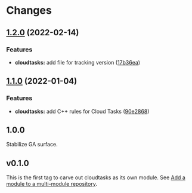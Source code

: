 # Changes

## [1.2.0](https://github.com/googleapis/google-cloud-go/compare/cloudtasks/v1.1.0...cloudtasks/v1.2.0) (2022-02-14)


### Features

* **cloudtasks:** add file for tracking version ([17b36ea](https://github.com/googleapis/google-cloud-go/commit/17b36ead42a96b1a01105122074e65164357519e))

## [1.1.0](https://www.github.com/googleapis/google-cloud-go/compare/cloudtasks/v1.0.0...cloudtasks/v1.1.0) (2022-01-04)


### Features

* **cloudtasks:** add C++ rules for Cloud Tasks ([90e2868](https://www.github.com/googleapis/google-cloud-go/commit/90e2868a3d220aa7f897438f4917013fda7a7c59))

## 1.0.0

Stabilize GA surface.

## v0.1.0

This is the first tag to carve out cloudtasks as its own module. See
[Add a module to a multi-module repository](https://github.com/golang/go/wiki/Modules#is-it-possible-to-add-a-module-to-a-multi-module-repository).
